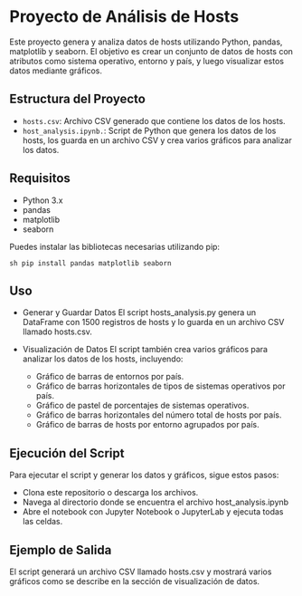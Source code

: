 # Proyecto de Análisis de Hosts

Este proyecto genera y analiza datos de hosts utilizando Python, pandas, matplotlib y seaborn. El objetivo es crear un conjunto de datos de hosts con atributos como sistema operativo, entorno y país, y luego visualizar estos datos mediante gráficos.

## Estructura del Proyecto

- `hosts.csv`: Archivo CSV generado que contiene los datos de los hosts.
- `host_analysis.ipynb.`: Script de Python que genera los datos de los hosts, los guarda en un archivo CSV y crea varios gráficos para analizar los datos.

## Requisitos

- Python 3.x
- pandas
- matplotlib
- seaborn

Puedes instalar las bibliotecas necesarias utilizando pip:

```sh pip install pandas matplotlib seaborn ```


## Uso
- Generar y Guardar Datos
El script hosts_analysis.py genera un DataFrame con 1500 registros de hosts y lo guarda en un archivo CSV llamado hosts.csv.

- Visualización de Datos
El script también crea varios gráficos para analizar los datos de los hosts, incluyendo:

  - Gráfico de barras de entornos por país.
  - Gráfico de barras horizontales de tipos de sistemas operativos por país.
  - Gráfico de pastel de porcentajes de sistemas operativos.
  - Gráfico de barras horizontales del número total de hosts por país.
  - Gráfico de barras de hosts por entorno agrupados por país.

## Ejecución del Script
Para ejecutar el script y generar los datos y gráficos, sigue estos pasos:

- Clona este repositorio o descarga los archivos.
- Navega al directorio donde se encuentra el archivo host_analysis.ipynb
- Abre el notebook con Jupyter Notebook o JupyterLab y ejecuta todas las celdas.

## Ejemplo de Salida
El script generará un archivo CSV llamado hosts.csv y mostrará varios gráficos como se describe en la sección de visualización de datos.



